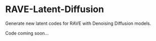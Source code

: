 # RAVE-Latent-Diffusion
Generate new latent codes for RAVE with Denoising Diffusion models.

Code coming soon...
